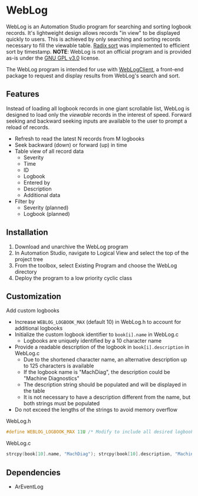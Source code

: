 # WebLog

WebLog is an Automation Studio program for searching and sorting logbook records.  It's lightweight design allows records "in view" to be displayed quickly to users.  This is achieved by only searching and sorting records necessary to fill the viewable table.  [Radix sort](https://en.wikipedia.org/wiki/Radix_sort) was implemented to efficient sort by timestamp.  **NOTE**: WebLog is not an official program and is provided as-is under the [GNU GPL v3.0](https://choosealicense.com/licenses/gpl-3.0/) license.

The WebLog program is intended for use with [WebLogClient](https://github.com/tmatijevich/WebLogClient), a front-end package to request and display results from WebLog's search and sort.

## Features

Instead of loading all logbook records in one giant scrollable list, WebLog is designed to load only the *viewable* records in the interest of speed.  Forward seeking and backward seeking inputs are available to the user to prompt a reload of records.

- Refresh to read the latest N records from M logbooks
- Seek backward (down) or forward (up) in time
- Table view of all record data
    - Severity
    - Time
    - ID
    - Logbook
    - Entered by
    - Description
    - Additional data
- Filter by 
    - Severity (planned)
    - Logbook (planned)

## Installation

1. Download and unarchive the WebLog program
2. In Automation Studio, navigate to Logical View and select the top of the project tree
3. From the toolbox, select Existing Program and choose the WebLog directory
4. Deploy the program to a low priority cyclic class

## Customization

Add custom logbooks

- Increase `WEBLOG_LOGBOOK_MAX` (default 10) in WebLog.h to account for additional logbooks 
- Initialize the custom logbook identifier to `book[i].name` in WebLog.c
    - Logbooks are uniquely identified by a 10 character name
- Provide a readable description of the logbook in `book[i].description` in WebLog.c
    - Due to the shortened character name, an alternative description up to 125 characters is available
    - If the logbook name is "MachDiag", the description could be "Machine Diagnostics"
    - The description string should be populated and will be displayed in the table
    - It is not necessary to have a description different from the name, but both strings must be populated
- Do not exceed the lengths of the strings to avoid memory overflow

WebLog.h

```c
#define WEBLOG_LOGBOOK_MAX 11U /* Modify to include all desired logbooks (system and custom) */
```

WebLog.c

```c
strcpy(book[10].name, "MachDiag"); strcpy(book[10].description, "Machine Diagnostics");
```

## Dependencies

- ArEventLog
